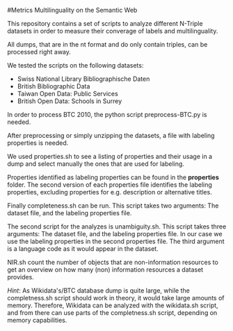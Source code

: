 #Metrics Multilinguality on the Semantic Web

This repository contains a set of scripts to analyze different N-Triple datasets in order to measure their converage of labels and multilinguality.

All dumps, that are in the nt format and do only contain triples, can be processed right away.

We tested the scripts on the following datasets:

- Swiss National Library Bibliographische Daten
- British Bibliographic Data
- Taiwan Open Data: Public Services
- British Open Data: Schools in Surrey

In order to process BTC 2010, the python script preprocess-BTC.py is needed.

After preprocessing or simply unzipping the datasets, a file with labeling properties is needed.

We used properties.sh to see a listing of properties and their usage in a dump and select manually the ones that are used for labeling.

Properties identified as labeling properties can be found in the **properties** folder. The second version of each properties file identifies the labeling properties, excluding properties for e.g. description or alternative titles. 

Finally completeness.sh can be run.
This script takes two arguments: The dataset file, and the labeling properties file.

The second script for the analyzes is unambiguity.sh. 
This script takes three arguments: The dataset file, and the labeling properties file. In our case we use the labeling properties in the second properties file. The third argument is a language code as it would appear in the dataset.

NIR.sh count the number of objects that are non-information resources to get an overview on how many (non) information resources a dataset provides.

_Hint_:
As Wikidata's/BTC database dump is quite large, while the completness.sh script should work in theory, it would take large amounts of memory.
Therefore, Wikidata can be analyzed with the wikidata.sh script, and from there can use parts of the completness.sh script, depending on memory capabilities.

